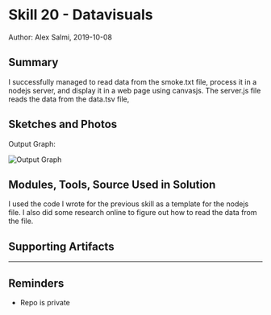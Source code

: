 #  Skill 20 - Datavisuals

Author: Alex Salmi, 2019-10-08

## Summary
I successfully managed to read data from the smoke.txt file, process it in a nodejs server, and display it in a web page using canvasjs. The server.js file reads the data from the data.tsv file, 

## Sketches and Photos
Output Graph:

![Output Graph](images/canvas_output.png)


## Modules, Tools, Source Used in Solution
I used the code I wrote for the previous skill as a template for the nodejs file. I also did some research online to figure out how to read the data from the file. 

## Supporting Artifacts


-----

## Reminders
- Repo is private

